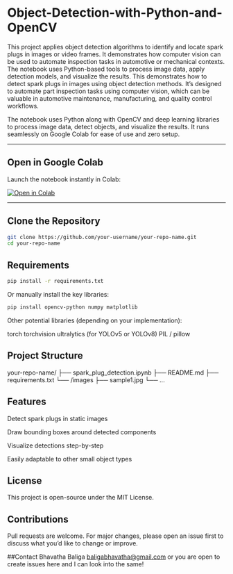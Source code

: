 # Object-Detection-with-Python-and-OpenCV
This project applies object detection algorithms to identify and locate spark plugs in images or video frames. It demonstrates how computer vision can be used to automate inspection tasks in automotive or mechanical contexts. The notebook uses Python-based tools to process image data, apply detection models, and visualize the results.
This demonstrates how to detect spark plugs in images using object detection methods. It’s designed to automate part inspection tasks using computer vision, which can be valuable in automotive maintenance, manufacturing, and quality control workflows.

The notebook uses Python along with OpenCV and deep learning libraries to process image data, detect objects, and visualize the results. It runs seamlessly on Google Colab for ease of use and zero setup.

---

## Open in Google Colab

Launch the notebook instantly in Colab:

[![Open in Colab](https://colab.research.google.com/assets/colab-badge.svg)](https://colab.research.google.com/drive/1BVnM-uZtlGqtLO-DSCSsppsMUPLeYq2C?usp=sharing)

---

## Clone the Repository

```bash
git clone https://github.com/your-username/your-repo-name.git
cd your-repo-name
```

## Requirements
```bash
pip install -r requirements.txt
```
Or manually install the key libraries:
```bash
pip install opencv-python numpy matplotlib
```

Other potential libraries (depending on your implementation):

torch
torchvision
ultralytics (for YOLOv5 or YOLOv8)
PIL / pillow

## Project Structure

your-repo-name/
├── spark_plug_detection.ipynb
├── README.md
├── requirements.txt
└── /images
    ├── sample1.jpg
    └── ...

## Features
Detect spark plugs in static images

Draw bounding boxes around detected components

Visualize detections step-by-step

Easily adaptable to other small object types

## License
This project is open-source under the MIT License.

## Contributions
Pull requests are welcome. For major changes, please open an issue first to discuss what you’d like to change or improve.

##Contact
Bhavatha Baliga
baligabhavatha@gmail.com or you are open to create issues here and I can look into the same!
